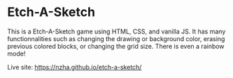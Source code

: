 # Etch-A-Sketch
This is a Etch-A-Sketch game using HTML, CSS, and vanilla JS. It has many functionnalities such as changing the drawing or background color, erasing previous colored blocks, or changing the grid size. There is even a rainbow mode!

Live site: https://nzha.github.io/etch-a-sketch/
